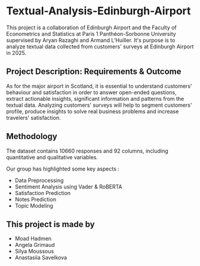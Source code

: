 # Textual-Analysis-Edinburgh-Airport
This project is a collaboration of Edinburgh Airport and the Faculty of Econometrics and Statistics at Paris 1 Panthéon-Sorbonne University supervised by Aryan Razaghi and Armand L’Huiller. It's purpose is to analyze textual data collected from customers' surveys at Edinburgh Airport in 2025.

## Project Description: Requirements & Outcome
As for the major airport in Scotland, it is essential to understand customers' behaviour and satisfaction in order to answer open-ended questions, extract actionable insights, significant information and patterns from the textual data. Analyzing customers' surveys will help to segment customers' profile, produce insights to solve real business problems and increase travelers' satisfaction.

## Methodology
The dataset contains 10660 responses and 92 columns, including quantitative and qualitative variables. 

Our group has highlighted some key aspects :
- Data Preprocessing
- Sentiment Analysis using Vader & RoBERTA
- Satisfaction Prediction
- Notes Prediction
- Topic Modeling

## This project is made by
  - Moad Hadmen
  - Angela Grimaud
  - Silya Moussous
  - Anastasiia Savelkova


